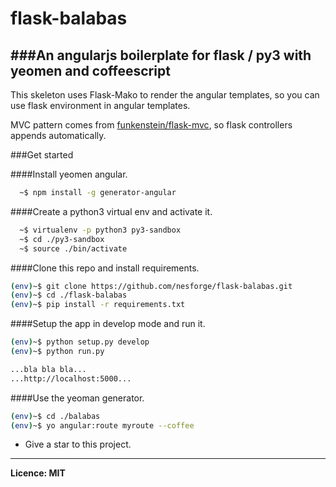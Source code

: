 flask-balabas
=============

###An angularjs boilerplate for flask / py3 with yeomen and coffeescript
--------------------------------------------------------------------------------

This skeleton uses Flask-Mako to render the angular templates,
so you can use flask environment in angular templates.

MVC pattern comes from  [funkenstein/flask-mvc](https://github.com/funkenstein/flask-mvc),
so flask controllers appends automatically.

###Get started

####Install yeomen angular.
```sh
  ~$ npm install -g generator-angular
```


####Create a python3 virtual env and activate it.
```sh
  ~$ virtualenv -p python3 py3-sandbox
  ~$ cd ./py3-sandbox
  ~$ source ./bin/activate
```


####Clone this repo and install requirements.
```sh
(env)~$ git clone https://github.com/nesforge/flask-balabas.git
(env)~$ cd ./flask-balabas
(env)~$ pip install -r requirements.txt
```

####Setup the app in develop mode and run it.
```sh
(env)~$ python setup.py develop
(env)~$ python run.py

...bla bla bla...
...http://localhost:5000...
```

####Use the yeoman generator.
```sh
(env)~$ cd ./balabas
(env)~$ yo angular:route myroute --coffee
```

  - Give a star to this project.

--------------------------------------------------------------------------------
****Licence: MIT****

